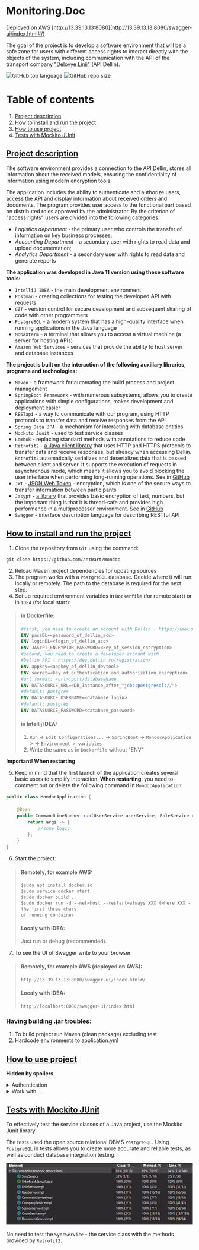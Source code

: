 # Monitoring.Doc

Deployed on AWS [http://13.39.13.13:8080](http://13.39.13.13:8080/swagger-ui/index.html#/)

The goal of the project is to develop a software environment that will be a safe zone for
users with different access rights to interact directly with the objects of the system,
including communication with the API of the transport
company ["Delovye Linii"](https://www.dellin.ru/ "transport company Dellin") (API Dellin).

![GitHub top language](https://img.shields.io/github/languages/top/ant0art/mondoc)
![GitHub repo size](https://img.shields.io/github/repo-size/ant0art/mondoc)

# Table of contents

1. <a href="Project_description">Project description</a>
2. <a href="installation">How to install and run the project</a>
3. <a href="using_project">How to use project</a>
4. <a href="junit_tests">Tests with Mockito JUnit</a>

## [Project description](Project_description "Project description")

The software environment provides a connection to the API Dellin, stores all information
about the received models, ensuring the confidentiality of information using modern
encryption tools.

The application includes the ability to authenticate and authorize users, access the API
and display information about received orders and documents.
The program provides user access to the functional part based on distributed roles
approved by the administrator. By the criterion of "access rights" users are divided into
the following categories:

- _Logistics department_ - the primary user who controls the transfer of information on
  key business processes;
- _Accounting Department_ - a secondary user with rights to read data and upload
  documentation;
- _Analytics Department_ - a secondary user with rights to read data and generate reports

**The application was developed in Java 11 version using these software tools:**

- `IntelliJ IDEA` - the main development environment
- `Postman` - creating collections for testing the developed API with requests
- _`GIT`_ - version control for secure development and subsequent sharing of code with
  other
  programmers
- `PostgreSQL` - a modern system that has a high-quality interface when running
  applications in the Java language
- `MobaXterm` - a terminal that allows you to access a virtual machine (a server for
  hosting APIs)
- `Amazon Web Services` - services that provide the ability to host server and database
  instances

**The project is built on the interaction of the following auxiliary libraries, programs
and technologies:**

- `Maven` - a framework for automating the build process and project management
- `SpringBoot Framework` - with numerous subsystems, allows you to create applications
  with simple configurations, makes development and deployment easier
- `RESTapi` - a way to communicate with our program, using HTTP protocols to transfer data
  and receive responses from the API
- `Spring Data JPA` - a mechanism for interacting with database entities
- `Mockito Junit` - used to test service classes
- `Lombok` - replacing standard methods with annotations to reduce code
- `Retrofit2` - [a Java client library](https://square.github.io/retrofit/) that uses HTTP
  and HTTPS protocols to transfer data and receive responses, but already when
  accessing Dellin. `Retrofit2` automatically serializes and deserializes data that
  is passed between client and server.
  It supports the execution of requests in asynchronous mode, which means it allows you to
  avoid blocking the user interface when performing long-running operations. See
  in [GitHub](https://github.com/square/retrofit)
- `JWT` - [JSON Web Token](https://jwt.io/) - encryption, which is one of the secure ways
  to transfer
  information between participants
- `Jasypt` - [a library](http://www.jasypt.org/ "official site") that provides
  basic
  encryption of
  text, numbers, but the important
  thing is that it is thread-safe and provides high performance in a multiprocessor
  environment. See in [GitHub](https://github.com/jasypt/jasypt)
- `Swagger` - interface description language for describing RESTful API

## [How to install and run the project](installation "How to install and run the project")

1. Clone the repository from `Git` using the command:

```
git clone https://github.com/ant0art/mondoc
```

2. Reload Maven project dependencies for updating sources
3. The program works with a `PostgreSQL` database. Decide where it will run: locally or
   remotely. The path to the database is required for the next step.
4. Set up required environment variables in `Dockerfile` (for remote start) or in `IDEA`
   (for local start):

> #### in Dockerfile:
>
>```dockerfile
>#first, you need to create an account with Dellin - https://www.dellin.ru/
>ENV passDL=<password_of_dellin_acc>
>ENV loginDL=<login_of_dellin_acc>
>ENV JASYPT_ENCRYPTOR_PASSWORD=<key_of_session_encryption>
>#second, you need to create a developer account with
>#Dellin API - https://dev.dellin.ru/registration/
>ENV appkey=<appkey_of_dellin_devtool>
>ENV secret=<key_of_authentication_and_authorization_encryption>
>#url format: <url>:port/databaseName
>ENV DATASOURCE_URL=<DB_Instance_after_"jdbc:postgresql://">
>#default: postgres
>ENV DATASOURCE_USERNAME=<database_login>
>#default: postgres
>ENV DATASOURCE_PASSWORD=<database_password>
>```
>
>#### in Intellij IDEA:
>
>1. `Run` -> `Edit Configurations...` -> `SpringBoot` -> `MondocApplication`
	> -> `Environment
	> variables`
>2. Write the same as in `Dockerfile` without "ENV"

**Important! When restarting**

5. Keep in mind that the first launch of the application creates several basic users
   to simplify interaction. **When restarting**, you need to comment out or delete the
   following command in `MondocApplication`:

```java
public class MondocApplication {
	
	@Bean
	public CommandLineRunner run(UserService userService, RoleService roleService) {
		return args -> {
			//some logic
		};
	}
}
```

6. Start the project:

> #### Remotely, for example AWS:
>
>```
>$sudo apt install docker.io
>$sudo service docker start
>$sudo docker build .
>$sudo docker run -d --net=host --restart=always XXX (where XXX - the first three chars 
>of running container
>```
>
>#### Localy with IDEA:
>
>Just run or debug (recommended).

7. To see the UI of Swagger write to your browser

> #### Remotely, for example AWS (deployed on AWS):
>
>```
>http://13.39.13.13:8080/swagger-ui/index.html#/
>```
>
>#### Localy with IDEA:
>
>```
>http://localhost:8080/swagger-ui/index.html
>```

### Having building .jar troubles:

1. To build project run Maven (clean package) excluding test
2. Hardcode environments to application.yml

## [How to use project](using_project "How to use project")

**Hidden by spoilers**
<details>
  <summary>Authentication </summary>

![Authentication.png](src/main/resources/screenshots/Authentication.png)

The program implements two-level authorization with different encryption algorithms.
When authenticating in the system, encrypted data transfer occurs. The user is assigned a
pair of access token and refresh token, which provide end-to-end access to the environment
interface.

![form_urlencoded.png](src/main/resources/screenshots/form_urlencoded.png)

For encryption at this stage, the JWT mechanism is used.
To answer the authorization request, the Bearer Authentication method is used, which
converts the existing token into the format of the BCrypt hardened hash function.

![Bearer.png](src/main/resources/screenshots/Bearer.png)

The pair of received tokens provides the user with time-limited access to the system and
is used as follows: after the expiration of the access token, a refresh token can be sent
to the system to replace the current pair and update the access period.

![credentials.png](src/main/resources/screenshots/credentials.png)

Retrofit2 is used to send requests to the API. It helps to send an HTTPS request, which
includes the data of the
application key, login and password, which are stored in encrypted form for a specific
user.
At the same time, user data - login and password - are stored in the database and
must
also be protected. Here is used another encoding algorithm of Jasypt library -
PBEWithMD5AndTripleDES - which uses a 168-bit key.

![sessionDL.png](src/main/resources/screenshots/sessionDL.png)

The received response contains the identification number of the session, with which the
user can access the API without entering a login and password. The session is also
stored in encrypted form and is overwritten on refresh to hide the ability to detect
patterns of encryption keys.

</details>

<details>
  <summary>Work with ...</summary>

- <details>
  <summary>Work with orders</summary>

  ![Orders.png](src/main/resources/screenshots/Orders.png)
  </details>
- <details> 
  <summary>Work with documents</summary>

  ![Documents.png](src/main/resources/screenshots/Documents.png)

  </details>

The issue of determining access rights is put before the company that uses the system.

Each user of the software environment has a role.
The software includes the ability to view data on orders and documents available in the
system. The roles defined for the user allow you to define the boundaries, where, for
example, a user with the `ADMIN` role can use the full functionality of the program and
upload a complete list of orders and documents, and a user with the `USER` role can only
use
those marked with a comment.

The most significant issue related to the relevance of the data is resolved as follows:
users with extended rights have the ability to manually update. At the same time, in their
absence, `the scheduler` is engaged in updating documents and orders. This approach takes
into account the recommended timeout for requests to the API, does not load the database
and the system during the period of active work of employees, since updates occur after
working hours.
See the
scheduler [OrderJob](/src/main/java/com/dellin/mondoc/jobs/OrderJob.java)

- <details>
  <summary>Work with comments</summary>

  ![Comments.png](src/main/resources/screenshots/Comments.png)
  </details>
- <details> 
  <summary>Work with companies</summary>

  ![Companies.png](src/main/resources/screenshots/Companies.png)

  </details>

At the same time, each user has a list of companies available to him. They are used to
unload from the API and give the user access to a different range of system data.

Each method that works with the database first sets the identity of the authorized user
using the `SecurityContextHolder`, gets a list of companies available to him and, based on
other required parameters, produces a response.

This approach allows you to reduce the load on the system and the waiting time to update
all orders in the database at the request of a `logistician` (`aka administrator`), if
he/she/they has
only one available company defined. In other words, the update will take place strictly
according to it.

In the case of `an accountant`, if he/she/they has only one company defined, the pool of
orders to display will only contain orders with comments and only for the company to which
he/she/they has access.

</details>

## [Tests with Mockito JUnit](junit_tests "Tests with Mockito JUnit")

To effectively test the service classes of a Java project, use the Mockito Junit library.

The tests used the open source relational DBMS `PostgreSQL`. Using `PostgreSQL` in tests
allows you to create more accurate and reliable tests, as well as conduct database
integration testing.

![Junit.png](src/main/resources/screenshots/Junit.png)

No need to test the `SyncService` - the service class with the methods provided by
`Retrofit2`.

